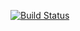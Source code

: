 [![Build Status](https://travis-ci.org/JohnL3/ecommerce.svg?branch=master)](https://travis-ci.org/JohnL3/ecommerce)